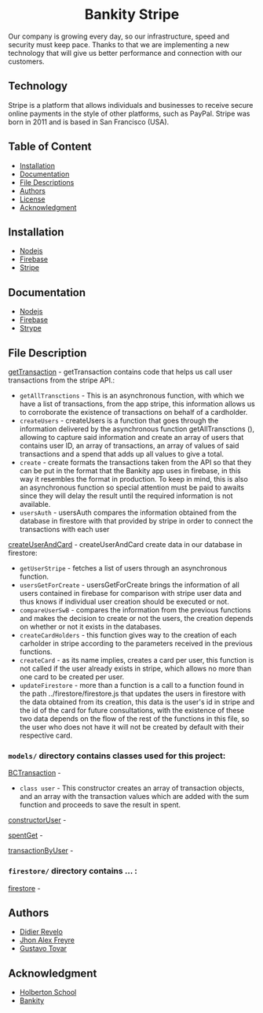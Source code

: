 <h1 align="center"> Bankity Stripe </h1>
<p> Our company is growing every day, so our infrastructure, speed and security must keep pace. 
Thanks to that we are implementing a new technology that will give us better performance and connection with our customers. </p>


## Technology 
Stripe is a platform that allows individuals and businesses to receive secure online payments in the style of other platforms, such as PayPal. Stripe was born in 2011 and is based in San Francisco (USA).

## Table of Content
* [Installation](#installation)
* [Documentation](#documentation)
* [File Descriptions](#file-descriptions)
* [Authors](#authors)
* [License](#license)
* [Acknowledgment](#Acknowledgment)

## Installation
- [Nodejs](http://nodejs.org/es/ "Nodejs")
- [Firebase](http:firebase.google.com/docs/firestore/quickstart?hl=es-419 "Firebase")
- [Stripe](http://stripe.com/es-us/reports/idc-whitepaper-2018 "Stripe")

## Documentation
- [Nodejs](http://nodejs.org/es/docs/ "Nodejs Docs.")
- [Firebase](http://firebase.google.com/docs?gclid=CjwKCAjwn6GGBhADEiwAruUcKq0AG0-A_obGNyx5OXbnzYf7JXnfJxV8ZDY4ZO3CETQghmW64xtdpBoChl8QAvD_BwE&gclsrc=aw.ds "Firebase Docs.")
- [Strype](https://stripe.com/docs "Strype Docs.")

## File Description
[getTransaction](getTransaction.js) - getTransaction contains code that helps us call user transactions from the stripe API.:
* `getAllTransctions` - This is an asynchronous function, with which we have a list of transactions, from the app stripe, this information allows us to corroborate the existence of transactions on behalf of a cardholder.
* `createUsers` - createUsers is a function that goes through the information delivered by the asynchronous function getAllTransctions (), allowing to capture said information and create an array of users that contains user ID, an array of transactions, an array of values of said transactions and a spend that adds up all values to give a total. 
* `create` - create formats the transactions taken from the API so that they can be put in the format that the Bankity app uses in firebase, in this way it resembles the format in production. To keep in mind, this is also an asynchronous function so special attention must be paid to awaits since they will delay the result until the required information is not available.
* `usersAuth` - usersAuth compares the information obtained from the database in firestore with that provided by stripe in order to connect the transactions with each user

[createUserAndCard](createUserAndCard.js) - createUserAndCard create data in our database in firestore:
* `getUserStripe` - fetches a list of users through an asynchronous function.
* `usersGetForCreate` - usersGetForCreate brings the information of all users contained in firebase for comparison with stripe user data and thus knows if individual user creation should be executed or not.
* `compareUserSwB` - compares the information from the previous functions and makes the decision to create or not the users, the creation depends on whether or not it exists in the databases.
* `createCardHolders` - this function gives way to the creation of each carholder in stripe according to the parameters received in the previous functions.
* `createCard` - as its name implies, creates a card per user, this function is not called if the user already exists in stripe, which allows no more than one card to be created per user.
* `updateFirestore` - more than a function is a call to a function found in the path ../firestore/firestore.js that updates the users in firestore with the data obtained from its creation, this data is the user's id in stripe and the id of the card for future consultations, with the existence of these two data depends on the flow of the rest of the functions in this file, so the user who does not have it will not be created by default with their respective card.

### `models/`  directory contains classes used for this project:
[BCTransaction](/models/BCTransaction.js) - 
* `class user` - This constructor creates an array of transaction objects, and an array with the transaction values which are added with the sum function and proceeds to save the result in spent.

[constructorUser](/models/constructorUser.js) - 



[spentGet](/models/spentGet.js) - 



[transactionByUser](/models/transactionByUser.js) - 



### `firestore/` directory contains ... :
[firestore](/models/firestore.js) - 



## Authors
- [Didier Revelo](http://github.com/didierrevelo "Didier Revelo")
- [Jhon Alex Freyre](http://github.com/Jhonalex1199 "Jhon Alex Freyre")
- [Gustavo Tovar](http://github.com/tao08 "Gustavo Tovar")

## Acknowledgment
 - [Holberton School](http://www.holbertonschool.com/co/es "Holberton School")
 -  [Bankity](http://www.bankity.com/ "Bankity")